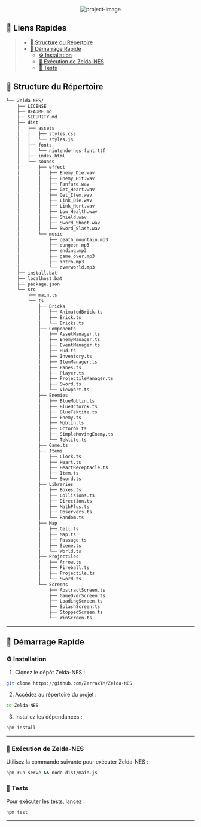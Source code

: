<p align="center"><img src="https://socialify.git.ci/ZerraxTM/Zelda-NES/image?description=1&amp;font=Jost&amp;forks=1&amp;issues=1&amp;language=1&amp;name=1&amp;owner=1&amp;pattern=Circuit%20Board&amp;pulls=1&amp;stargazers=1&amp;theme=Dark" alt="project-image"></p>

## 🔗 Liens Rapides

> - [📂 Structure du Répertoire](#-structure-du-répertoire)
> - [🚀 Démarrage Rapide](#-démarrage-rapide)
>   - [⚙️ Installation](#️-installation)
>   - [🤖 Exécution de Zelda-NES](#-exécution-de-zelda-nes)
>   - [🧪 Tests](#-tests)



## 📂 Structure du Répertoire

```sh
└── Zelda-NES/
    ├── LICENSE
    ├── README.md
    ├── SECURITY.md
    ├── dist
    │   ├── assets
    │   │   ├── styles.css
    │   │   └── styles.js
    │   ├── fonts
    │   │   └── nintendo-nes-font.ttf
    │   ├── index.html
    │   └── sounds
    │       ├── effect
    │       │   ├── Enemy_Die.wav
    │       │   ├── Enemy_Hit.wav
    │       │   ├── Fanfare.wav
    │       │   ├── Get_Heart.wav
    │       │   ├── Get_Item.wav
    │       │   ├── Link_Die.wav
    │       │   ├── Link_Hurt.wav
    │       │   ├── Low_Health.wav
    │       │   ├── Shield.wav
    │       │   ├── Sword_Shoot.wav
    │       │   └── Sword_Slash.wav
    │       └── music
    │           ├── death_mountain.mp3
    │           ├── dungeon.mp3
    │           ├── ending.mp3
    │           ├── game_over.mp3
    │           ├── intro.mp3
    │           └── overworld.mp3
    ├── install.bat
    ├── localhost.bat
    ├── package.json
    └── src
        ├── main.ts
        └── ts
            ├── Bricks
            │   ├── AnimatedBrick.ts
            │   ├── Brick.ts
            │   └── Bricks.ts
            ├── Components
            │   ├── AssetManager.ts
            │   ├── EnemyManager.ts
            │   ├── EventManager.ts
            │   ├── Hud.ts
            │   ├── Inventory.ts
            │   ├── ItemManager.ts
            │   ├── Panes.ts
            │   ├── Player.ts
            │   ├── ProjectileManager.ts
            │   ├── Sword.ts
            │   └── Viewport.ts
            ├── Enemies
            │   ├── BlueMoblin.ts
            │   ├── BlueOctorok.ts
            │   ├── BlueTektite.ts
            │   ├── Enemy.ts
            │   ├── Moblin.ts
            │   ├── Octorok.ts
            │   ├── SimpleMovingEnemy.ts
            │   └── Tektite.ts
            ├── Game.ts
            ├── Items
            │   ├── Clock.ts
            │   ├── Heart.ts
            │   ├── HeartReceptacle.ts
            │   ├── Item.ts
            │   └── Sword.ts
            ├── Libraries
            │   ├── Boxes.ts
            │   ├── Collisions.ts
            │   ├── Direction.ts
            │   ├── MathPlus.ts
            │   ├── Observers.ts
            │   └── Random.ts
            ├── Map
            │   ├── Cell.ts
            │   ├── Map.ts
            │   ├── Passage.ts
            │   ├── Scene.ts
            │   └── World.ts
            ├── Projectiles
            │   ├── Arrow.ts
            │   ├── Fireball.ts
            │   ├── Projectile.ts
            │   └── Sword.ts
            └── Screens
                ├── AbstractScreen.ts
                ├── GameOverScreen.ts
                ├── LoadingScreen.ts
                ├── SplashScreen.ts
                ├── StoppedScreen.ts
                └── WinScreen.ts
```
---

## 🚀 Démarrage Rapide

### ⚙️ Installation

1. Clonez le dépôt Zelda-NES :

```sh
git clone https://github.com/ZerraxTM/Zelda-NES
```

2. Accédez au répertoire du projet :

```sh
cd Zelda-NES
```

3. Installez les dépendances :

```sh
npm install
```
---

### 🤖 Exécution de Zelda-NES

Utilisez la commande suivante pour exécuter Zelda-NES :

```sh
npm run serve && node dist/main.js
```

### 🧪 Tests

Pour exécuter les tests, lancez :

```sh
npm test
```

---






